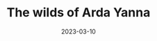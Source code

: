 ---
date: 2023-03-10
ExpiryDate: 2023-03-14
layout: event_schedule

title: The wilds of Arda Yanna
ig_location: To Be Determined
oog_location: Camp Sequanota
event_director: Clinton Russell Snyder
type: Weekend Event


hidden: true
---